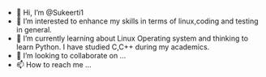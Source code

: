 - 👋 Hi, I’m @Sukeerti1
- 👀 I’m interested to enhance my skills in terms of linux,coding and testing in general.
- 🌱 I’m currently learning about Linux Operating system and thinking to learn Python. I have studied C,C++ during my academics.
- 💞️ I’m looking to collaborate on ...
- 📫 How to reach me ...

<!---
Sukeerti1/Sukeerti1 is a ✨ special ✨ repository because its `README.md` (this file) appears on your GitHub profile.
You can click the Preview link to take a look at your changes.
--->
